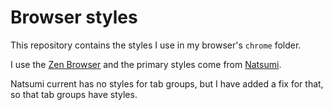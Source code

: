 # Browser styles

This repository contains the styles I use in my browser's `chrome` folder.

I use the [Zen Browser](https://github.com/zen-browser/desktop/) and the primary styles come from [Natsumi](https://github.com/greeeen-dev/natsumi-browser).

Natsumi current has no styles for tab groups, but I have added a fix for that, so that tab groups have styles.

